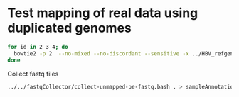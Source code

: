 Test mapping of real data using duplicated genomes
===

```bash
for id in 2 3 4; do
  bowtie2 -p 2  --no-mixed --no-discordant --sensitive -x ../HBV_refgenomes/HBV_refgenomes_dup_BOWTIE2/HBV_refgenomes_dup_BOWTIE2 2>log -1 HBV-DMSO-6d-"$id".unmapped_mate1.gz -2 HBV-DMSO-6d-"$id".unmapped_mate2.gz | samtools view -Sbh - > HBV-DMSO-6d-"$id".bam
done
```

Collect fastq files

```bash
../../fastqCollector/collect-unmapped-pe-fastq.bash . > sampleAnnotation.txt
```

